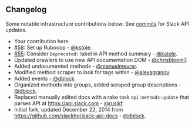 Changelog
---------

Some notable infrastructure contributions below. See [commits](commits/master) for Slack API updates.

* Your contribution here.
* [#58](https://github.com/slack-ruby/slack-api-ref/pull/58): Set up Rubocop - [@kstole](https://github.com/kstole).
* [#55](https://github.com/slack-ruby/slack-api-ref/pull/55): Consider `Deprecated:` label in API method summary - [@kstole](https://github.com/kstole).
* Updated crawlers to use new API documentation DOM - [@chrisbloom7](https://github.com/chrisbloom7).
* Added undocumented methods - [@manuelmeurer](https://github.com/manuelmeurer).
* Modified method scraper to look for <a> tags within <table> - [@alexagranov](https://github.com/alexagranov).
* Added events - [@dblock](https://github.com/dblock).
* Organized methods into groups, added scraped group descriptions - [@dblock](https://github.com/dblock).
* Replaced manually edited docs with a rake task `api:methods:update` that parses API at https://api.slack.com - [@rusikf](https://github.com/rusikf).
* Initial fork, updated December 22, 2014 from https://github.com/slackhq/slack-api-docs - [@dblock](https://github.com/dblock).
